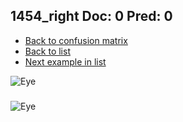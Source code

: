 ## 1454_right Doc: 0 Pred: 0
- [Back to confusion matrix](https://github.com/juliandewit/kaggle_retinopathy/blob/master/matrix.md)
- [Back to list](https://github.com/juliandewit/kaggle_retinopathy/blob/master/lists/00/list.md)
- [Next example in list](https://github.com/juliandewit/kaggle_retinopathy/blob/master/lists/00/14/14545_left.md)

![Eye](https://retinopaty.blob.core.windows.net/size1024/1454_right_0.jpeg)

### 

![Eye]()
